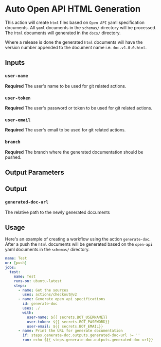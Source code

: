 # Auto Open API HTML Generation
This action will create `html` files based on `Open API` yaml specification documents. All `yaml` documents in the `schemas/` directory will be processed. The `html` documents will generated in the `docs/` directory. 

Where a release is done the generated `html` documents will have the version number appended to the document name i.e. `doc.v1.0.0.html`.

## Inputs

### `user-name`
**Required** The user's name to be used for git related actions.

### `user-token`
**Required** The user's password or token to be used for git related actions.

### `user-email`
**Required** The user's email to be used for git related actions.

### `branch`
**Required** The branch where the generated documentation should be pushed.

## Output Parameters 

## Output

### `generated-doc-url`
The relative path to the newly generated documents

## Usage
Here's an example of creating a workflow using the action `generate-doc`. After a push the `html` documents will be generated based on the `open-api` yaml documents in the `schemas/` directory.

```yaml
name: Test
on: [push]
jobs:
  test:
    name: Test
    runs-on: ubuntu-latest
    steps:
      - name: Get the sources
        uses: actions/checkout@v2
      - name: Generate open api specifications
        id: generate-doc
        uses: ./
        with:
          user-name: ${{ secrets.BOT_USERNAME}}
          user-token: ${{ secrets.BOT_PASSWORD}}
          user-email: ${{ secrets.BOT_EMAIL}}
      - name: Print the URL for generate documentation
        if: steps.generate-doc.outputs.generated-doc-url != ''
        run: echo ${{ steps.generate-doc.outputs.generated-doc-url}}
```
